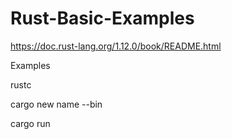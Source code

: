 # Rust-Basic-Examples

https://doc.rust-lang.org/1.12.0/book/README.html

Examples


rustc

cargo new name --bin

cargo run
